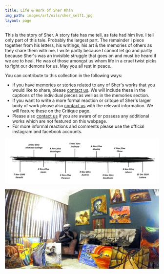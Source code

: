 ```yaml
---
title: Life & Work of Sher Khan
img_path: images/art/oils/sher_self1.jpg
layout: page
---
```


This is the story of Sher. A story fate has me tell, as fate had him live. I tell only part of this tale. Probably the largest part. The remainder I piece together from his letters, his writings, his art & the memories of others as they share them with me. I write partly because I cannot let go and partly because Sher's was an invisible struggle that goes on and must be heard if we are to heal. He was of those amongst us whom life in a cruel twist picks to fight our demons for us. May you all rest in peace.

You can contribute to this collection in the following ways:
- If you have memories or stories related to any of Sher's works that you would like to share, please [contact us](/contact). We will include these in the captions of the individual pieces as well as in the memories section.
- If you want to write a more formal reaction or critque of Sher's larger body of work please also [contact us](/contact) with the relevant information. We will feature these on the Critique page.
- Please also [contact us](/contact) if you are aware of or possess any additional works which are not featured on this webpage. 
- For more informal reactions and comments please use the official instagram and facebook accounts.

<p></p>
<p></p>

<img src="/images/sher/timeline.jpg" />

<p></p>

<img src="/images/sher/sher_studio2.jpg" />
